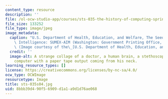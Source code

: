 ```yaml
---
content_type: resource
description: ''
file: /ol-ocw-studio-app/courses/sts-035-the-history-of-computing-spring-2004/8bbb39d490f56909d1a1a9d1d76ae068_sts-035s04.jpg
file_size: 133252
file_type: image/jpeg
image_metadata:
  caption: "U.S. Department of Health, Education, and Welfare, The Seeds of Artificial\
    \ Intelligence: SUMEX-AIM (Washington: Government Printing Office, 1980), p. 6.\
    \ (Image courtesy of the\_[U.S. Department of Health, Education, and Welfare](http://www.hhs.gov/).)"
  credit: ''
  image-alt: A strange collage of a doctor, a human brain, a stethoscope, a old reel-to-reel
    computer with a paper tape output coming from his neck.
learning_resource_types: []
license: https://creativecommons.org/licenses/by-nc-sa/4.0/
ocw_type: OCWImage
resourcetype: Image
title: sts-035s04.jpg
uid: 8bbb39d4-90f5-6909-d1a1-a9d1d76ae068
---
```

